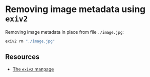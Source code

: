 # Removing image metadata using `exiv2`

Removing image metadata in place from file `./image.jpg`:

```sh
exiv2 rm "./image.jpg"
```

## Resources

-   [The `exiv2` manpage](https://github.com/Exiv2/exiv2/blob/main/exiv2.md)

